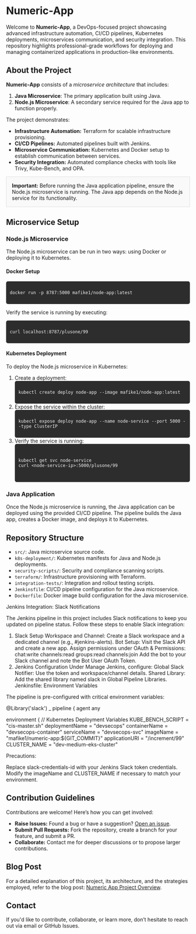 <h1>Numeric-App</h1>

<p>
  Welcome to <strong>Numeric-App</strong>, a DevOps-focused project showcasing advanced infrastructure automation, CI/CD pipelines, Kubernetes deployments, microservices communication, and security integration. This repository highlights professional-grade workflows for deploying and managing containerized applications in production-like environments.
</p>

<h2>About the Project</h2>
<p>
  <strong>Numeric-App</strong> consists of a <em>microservice architecture</em> that includes:
  <ol>
    <li><strong>Java Microservice</strong>: The primary application built using Java.</li>
    <li><strong>Node.js Microservice</strong>: A secondary service required for the Java app to function properly.</li>
  </ol>
</p>

<p>
  The project demonstrates:
</p>
<ul>
  <li><strong>Infrastructure Automation:</strong> Terraform for scalable infrastructure provisioning.</li>
  <li><strong>CI/CD Pipelines:</strong> Automated pipelines built with Jenkins.</li>
  <li><strong>Microservice Communication:</strong> Kubernetes and Docker setup to establish communication between services.</li>
  <li><strong>Security Integration:</strong> Automated compliance checks with tools like Trivy, Kube-Bench, and OPA.</li>
</ul>

<div style="border: 1px solid #ddd; padding: 15px; background: #f9f9f9;">
  <strong>Important:</strong> Before running the Java application pipeline, ensure the Node.js microservice is running. The Java app depends on the Node.js service for its functionality.
</div>

<h2>Microservice Setup</h2>
<h3>Node.js Microservice</h3>
<p>
  The Node.js microservice can be run in two ways: using Docker or deploying it to Kubernetes.
</p>

<h4>Docker Setup</h4>
<div style="background-color: #2d2d2d; padding: 10px; color: #f1f1f1; font-family: monospace; border-radius: 5px;">
  <pre><code>docker run -p 8787:5000 mafike1/node-app:latest</code></pre>
</div>
<p>Verify the service is running by executing:</p>
<div style="background-color: #2d2d2d; padding: 10px; color: #f1f1f1; font-family: monospace; border-radius: 5px;">
  <pre><code>curl localhost:8787/plusone/99</code></pre>
</div>

<h4>Kubernetes Deployment</h4>
<p>To deploy the Node.js microservice in Kubernetes:</p>
<ol>
  <li>Create a deployment:
    <div style="background-color: #2d2d2d; padding: 10px; color: #f1f1f1; font-family: monospace; border-radius: 5px;">
      <pre><code>kubectl create deploy node-app --image mafike1/node-app:latest</code></pre>
    </div>
  </li>
  <li>Expose the service within the cluster:
    <div style="background-color: #2d2d2d; padding: 10px; color: #f1f1f1; font-family: monospace; border-radius: 5px;">
      <pre><code>kubectl expose deploy node-app --name node-service --port 5000 --type ClusterIP</code></pre>
    </div>
  </li>
  <li>Verify the service is running:
    <div style="background-color: #2d2d2d; padding: 10px; color: #f1f1f1; font-family: monospace; border-radius: 5px;">
      <pre><code>
kubectl get svc node-service
curl &lt;node-service-ip&gt;:5000/plusone/99
      </code></pre>
    </div>
  </li>
</ol>

<h3>Java Application</h3>
<p>
  Once the Node.js microservice is running, the Java application can be deployed using the provided CI/CD pipeline. The pipeline builds the Java app, creates a Docker image, and deploys it to Kubernetes.
</p>

<h2>Repository Structure</h2>
<ul>
  <li><code>src/</code>: Java microservice source code.</li>
  <li><code>k8s-deployment/</code>: Kubernetes manifests for Java and Node.js deployments.</li>
  <li><code>security-scripts/</code>: Security and compliance scanning scripts.</li>
  <li><code>terraform/</code>: Infrastructure provisioning with Terraform.</li>
  <li><code>integration-tests/</code>: Integration and rollout testing scripts.</li>
  <li><code>Jenkinsfile</code>: CI/CD pipeline configuration for the Java microservice.</li>
  <li><code>Dockerfile</code>: Docker image build configuration for the Java microservice.</li>
</ul>
Jenkins Integration: Slack Notifications

The Jenkins pipeline in this project includes Slack notifications to keep you updated on pipeline status. Follow these steps to enable Slack integration:

1. Slack Setup
Workspace and Channel: Create a Slack workspace and a dedicated channel (e.g., #jenkins-alerts).
Bot Setup:
Visit the Slack API and create a new app.
Assign permissions under OAuth & Permissions:
chat:write
channels:read
groups:read
channels:join
Add the bot to your Slack channel and note the Bot User OAuth Token.
2. Jenkins Configuration
Under Manage Jenkins, configure:
Global Slack Notifier: Use the token and workspace/channel details.
Shared Library: Add the shared library named slack in Global Pipeline Libraries.
Jenkinsfile: Environment Variables

The pipeline is pre-configured with critical environment variables:

@Library('slack') _
pipeline {
  agent any
  
  environment {
    // Kubernetes Deployment Variables
    KUBE_BENCH_SCRIPT = "cis-master.sh"
    deploymentName = "devsecops"
    containerName = "devsecops-container"
    serviceName = "devsecops-svc"
    imageName = "mafike1/numeric-app:${GIT_COMMIT}"
    applicationURI = "/increment/99"
    CLUSTER_NAME = "dev-medium-eks-cluster"
    
Precautions:

Replace slack-credentials-id with your Jenkins Slack token credentials.
Modify the imageName and CLUSTER_NAME if necessary to match your environment.
<h2>Contribution Guidelines</h2>
<p>Contributions are welcome! Here’s how you can get involved:</p>
<ul>
  <li><strong>Raise Issues:</strong> Found a bug or have a suggestion? <a href="https://github.com/mafike/dev-sec-proj/issues/new">Open an issue</a>.</li>
  <li><strong>Submit Pull Requests:</strong> Fork the repository, create a branch for your feature, and submit a PR.</li>
  <li><strong>Collaborate:</strong> Contact me for deeper discussions or to propose larger contributions.</li>
</ul>

<h2>Blog Post</h2>
<p>
  For a detailed explanation of this project, its architecture, and the strategies employed, refer to the blog post: <a href="https://mafike.com/projects/">Numeric App Project Overview</a>.
</p>

<h2>Contact</h2>
<p>If you'd like to contribute, collaborate, or learn more, don’t hesitate to reach out via email or GitHub Issues.</p>
